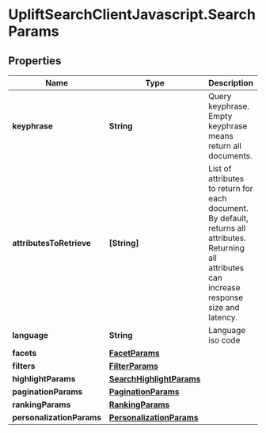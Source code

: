 # UpliftSearchClientJavascript.SearchParams

## Properties
Name | Type | Description | Notes
------------ | ------------- | ------------- | -------------
**keyphrase** | **String** | Query keyphrase. Empty keyphrase means return all documents. | [optional] 
**attributesToRetrieve** | **[String]** | List of attributes to return for each document. By default, returns all attributes. Returning all attributes can increase response size and latency. | 
**language** | **String** | Language iso code | 
**facets** | [**FacetParams**](FacetParams.md) |  | [optional] 
**filters** | [**FilterParams**](FilterParams.md) |  | [optional] 
**highlightParams** | [**SearchHighlightParams**](SearchHighlightParams.md) |  | [optional] 
**paginationParams** | [**PaginationParams**](PaginationParams.md) |  | 
**rankingParams** | [**RankingParams**](RankingParams.md) |  | 
**personalizationParams** | [**PersonalizationParams**](PersonalizationParams.md) |  | 


